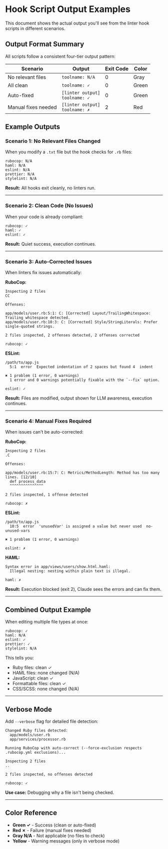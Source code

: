 # Hook Script Output Examples

This document shows the actual output you'll see from the linter hook scripts in different scenarios.

## Output Format Summary

All scripts follow a consistent four-tier output pattern:

| Scenario | Output | Exit Code | Color |
|----------|--------|-----------|-------|
| No relevant files | `toolname: N/A` | 0 | Gray |
| All clean | `toolname: ✓` | 0 | Green |
| Auto-fixed | `[linter output]`<br>`toolname: ✓` | 0 | Green |
| Manual fixes needed | `[linter output]`<br>`toolname: ✗` | 2 | Red |

## Example Outputs

### Scenario 1: No Relevant Files Changed

When you modify a `.txt` file but the hook checks for `.rb` files:

```
rubocop: N/A
haml: N/A
eslint: N/A
prettier: N/A
stylelint: N/A
```

**Result:** All hooks exit cleanly, no linters run.

---

### Scenario 2: Clean Code (No Issues)

When your code is already compliant:

```
rubocop: ✓
haml: ✓
eslint: ✓
```

**Result:** Quiet success, execution continues.

---

### Scenario 3: Auto-Corrected Issues

When linters fix issues automatically:

**RuboCop:**
```
Inspecting 2 files
CC

Offenses:

app/models/user.rb:5:1: C: [Corrected] Layout/TrailingWhitespace: Trailing whitespace detected.
app/models/user.rb:10:3: C: [Corrected] Style/StringLiterals: Prefer single-quoted strings.

2 files inspected, 2 offenses detected, 2 offenses corrected

rubocop: ✓
```

**ESLint:**
```
/path/to/app.js
  5:1  error  Expected indentation of 2 spaces but found 4  indent

✖ 1 problem (1 error, 0 warnings)
  1 error and 0 warnings potentially fixable with the `--fix` option.

eslint: ✓
```

**Result:** Files are modified, output shown for LLM awareness, execution continues.

---

### Scenario 4: Manual Fixes Required

When issues can't be auto-corrected:

**RuboCop:**
```
Inspecting 2 files
.C

Offenses:

app/models/user.rb:15:7: C: Metrics/MethodLength: Method has too many lines. [12/10]
  def process_data
  ^^^^^^^^^^^^^^^

2 files inspected, 1 offense detected

rubocop: ✗
```

**ESLint:**
```
/path/to/app.js
  10:5  error  'unusedVar' is assigned a value but never used  no-unused-vars

✖ 1 problem (1 error, 0 warnings)

eslint: ✗
```

**HAML:**
```
Syntax error in app/views/users/show.html.haml:
  Illegal nesting: nesting within plain text is illegal.

haml: ✗
```

**Result:** Execution blocked (exit 2), Claude sees the errors and can fix them.

---

## Combined Output Example

When editing multiple file types at once:

```
rubocop: ✓
haml: N/A
eslint: ✓
prettier: ✓
stylelint: N/A
```

This tells you:
- Ruby files: clean ✓
- HAML files: none changed (N/A)
- JavaScript: clean ✓
- Formattable files: clean ✓
- CSS/SCSS: none changed (N/A)

---

## Verbose Mode

Add `--verbose` flag for detailed file detection:

```
Changed Ruby files detected:
  app/models/user.rb
  app/services/processor.rb

Running RuboCop with auto-correct (--force-exclusion respects .rubocop.yml exclusions)...

Inspecting 2 files
..

2 files inspected, no offenses detected

rubocop: ✓
```

**Use case:** Debugging why a file isn't being checked.

---

## Color Reference

- **Green ✓** - Success (clean or auto-fixed)
- **Red ✗** - Failure (manual fixes needed)
- **Gray N/A** - Not applicable (no files to check)
- **Yellow** - Warning messages (only in verbose mode)
